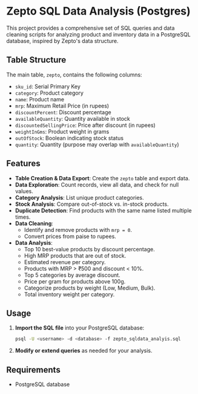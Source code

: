 # Zepto SQL Data Analysis (Postgres)

This project provides a comprehensive set of SQL queries and data cleaning scripts for analyzing product and inventory data in a PostgreSQL database, inspired by Zepto's data structure.

## Table Structure
The main table, `zepto`, contains the following columns:
- `sku_id`: Serial Primary Key
- `category`: Product category
- `name`: Product name
- `mrp`: Maximum Retail Price (in rupees)
- `discountPercent`: Discount percentage
- `availableQuantity`: Quantity available in stock
- `discountedSellingPrice`: Price after discount (in rupees)
- `weightInGms`: Product weight in grams
- `outOfStock`: Boolean indicating stock status
- `quantity`: Quantity (purpose may overlap with `availableQuantity`)

## Features
- **Table Creation & Data Export**: Create the `zepto` table and export data.
- **Data Exploration**: Count records, view all data, and check for null values.
- **Category Analysis**: List unique product categories.
- **Stock Analysis**: Compare out-of-stock vs. in-stock products.
- **Duplicate Detection**: Find products with the same name listed multiple times.
- **Data Cleaning**:
  - Identify and remove products with `mrp = 0`.
  - Convert prices from paise to rupees.
- **Data Analysis**:
  - Top 10 best-value products by discount percentage.
  - High MRP products that are out of stock.
  - Estimated revenue per category.
  - Products with MRP > ₹500 and discount < 10%.
  - Top 5 categories by average discount.
  - Price per gram for products above 100g.
  - Categorize products by weight (Low, Medium, Bulk).
  - Total inventory weight per category.

## Usage
1. **Import the SQL file** into your PostgreSQL database:
   ```sh
   psql -U <username> -d <database> -f zepto_sqldata_analyis.sql
   ```
2. **Modify or extend queries** as needed for your analysis.

## Requirements
- PostgreSQL database

